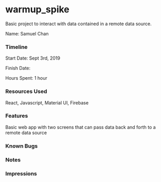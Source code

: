 # warmup_spike

Basic project to interact with data contained in a remote data source.


Name: Samuel Chan

### Timeline

Start Date: Sept 3rd, 2019 

Finish Date: 

Hours Spent: 1 hour


### Resources Used

React, Javascript, Material UI, Firebase


### Features

Basic web app with two screens that can pass data back and forth to a remote data source


### Known Bugs


### Notes


### Impressions


